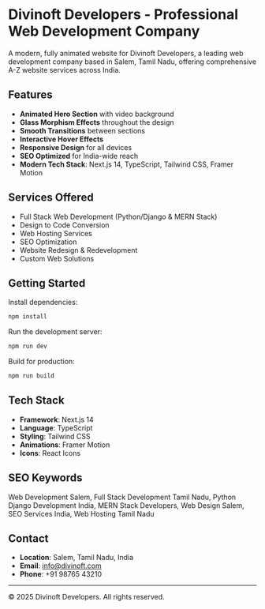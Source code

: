 # Divinoft Developers - Professional Web Development Company

A modern, fully animated website for Divinoft Developers, a leading web development company based in Salem, Tamil Nadu, offering comprehensive A-Z website services across India.

## Features

- **Animated Hero Section** with video background
- **Glass Morphism Effects** throughout the design
- **Smooth Transitions** between sections
- **Interactive Hover Effects**
- **Responsive Design** for all devices
- **SEO Optimized** for India-wide reach
- **Modern Tech Stack**: Next.js 14, TypeScript, Tailwind CSS, Framer Motion

## Services Offered

- Full Stack Web Development (Python/Django & MERN Stack)
- Design to Code Conversion
- Web Hosting Services
- SEO Optimization
- Website Redesign & Redevelopment
- Custom Web Solutions

## Getting Started

Install dependencies:
```bash
npm install
```

Run the development server:
```bash
npm run dev
```

Build for production:
```bash
npm run build
```

## Tech Stack

- **Framework**: Next.js 14
- **Language**: TypeScript
- **Styling**: Tailwind CSS
- **Animations**: Framer Motion
- **Icons**: React Icons

## SEO Keywords

Web Development Salem, Full Stack Development Tamil Nadu, Python Django Development India, MERN Stack Developers, Web Design Salem, SEO Services India, Web Hosting Tamil Nadu

## Contact

- **Location**: Salem, Tamil Nadu, India
- **Email**: info@divinoft.com
- **Phone**: +91 98765 43210

---

© 2025 Divinoft Developers. All rights reserved.
